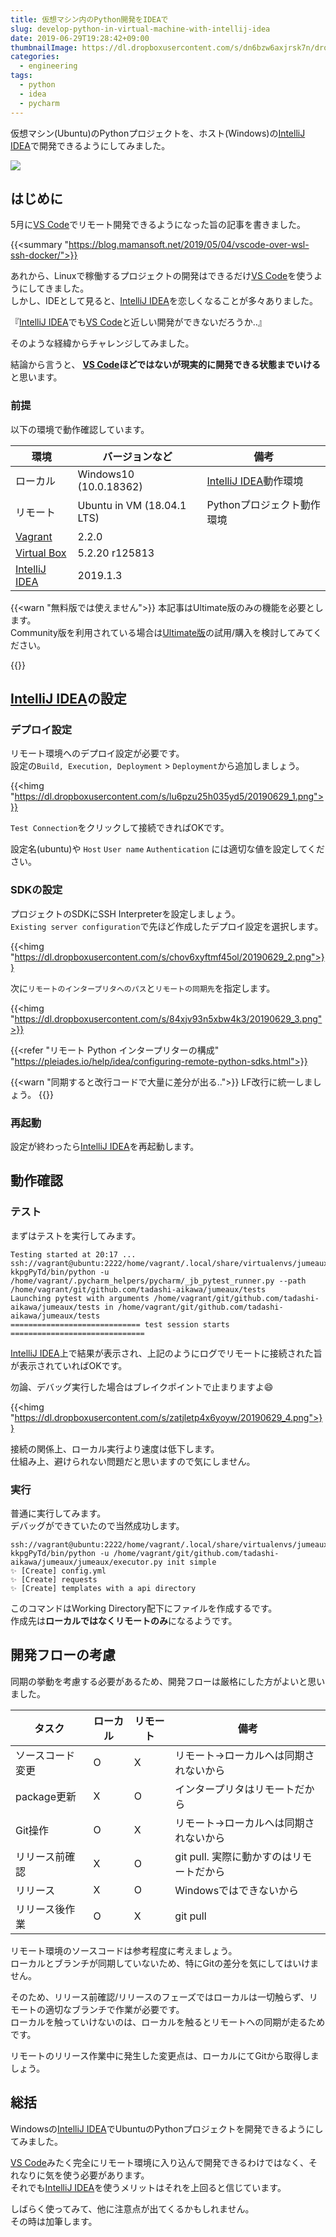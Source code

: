```yaml
---
title: 仮想マシン内のPython開発をIDEAで
slug: develop-python-in-virtual-machine-with-intellij-idea
date: 2019-06-29T19:28:42+09:00
thumbnailImage: https://dl.dropboxusercontent.com/s/dn6bzw6axjrsk7n/drone-3453361_1280.jpg
categories:
  - engineering
tags:
  - python
  - idea
  - pycharm
---
```


仮想マシン(Ubuntu)のPythonプロジェクトを、ホスト(Windows)の[IntelliJ IDEA]で開発できるようにしてみました。

<!--more-->

<img src="https://dl.dropboxusercontent.com/s/dn6bzw6axjrsk7n/drone-3453361_1280.jpg"/>

<!--toc-->


はじめに
--------

5月に[VS Code]でリモート開発できるようになった旨の記事を書きました。

{{<summary "https://blog.mamansoft.net/2019/05/04/vscode-over-wsl-ssh-docker/">}}

あれから、Linuxで稼働するプロジェクトの開発はできるだけ[VS Code]を使うようにしてきました。  
しかし、IDEとして見ると、[IntelliJ IDEA]を恋しくなることが多々ありました。

『[IntelliJ IDEA]でも[VS Code]と近しい開発ができないだろうか..』

そのような経緯からチャレンジしてみました。

結論から言うと、 **[VS Code]ほどではないが現実的に開発できる状態までいける** と思います。


### 前提

以下の環境で動作確認しています。

|      環境       |       バージョンなど       |            備考            |
| --------------- | -------------------------- | -------------------------- |
| ローカル        | Windows10 (10.0.18362)     | [IntelliJ IDEA]動作環境    |
| リモート        | Ubuntu in VM (18.04.1 LTS) | Pythonプロジェクト動作環境 |
| [Vagrant]       | 2.2.0                      |                            |
| [Virtual Box]   | 5.2.20 r125813             |                            |
| [IntelliJ IDEA] | 2019.1.3                   |                            |

{{<warn "無料版では使えません">}}
本記事はUltimate版のみの機能を必要とします。  
Community版を利用されている場合は[Ultimate版]の試用/購入を検討してみてください。

[Ultimate版]: https://www.jetbrains.com/idea/buy/#personal?billing=yearly
{{</warn>}}


[IntelliJ IDEA]の設定
---------------------

### デプロイ設定

リモート環境へのデプロイ設定が必要です。  
設定の`Build, Execution, Deployment` > `Deployment`から追加しましょう。

{{<himg "https://dl.dropboxusercontent.com/s/lu6pzu25h035yd5/20190629_1.png">}}

`Test Connection`をクリックして接続できればOKです。

設定名(ubuntu)や `Host` `User name` `Authentication` には適切な値を設定してください。


### SDKの設定

プロジェクトのSDKにSSH Interpreterを設定しましょう。  
`Existing server configuration`で先ほど作成したデプロイ設定を選択します。

{{<himg "https://dl.dropboxusercontent.com/s/chov6xyftmf45ol/20190629_2.png">}}

次に`リモートのインタープリタへのパス`と`リモートの同期先`を指定します。

{{<himg "https://dl.dropboxusercontent.com/s/84xjv93n5xbw4k3/20190629_3.png">}}

{{<refer "リモート Python インタープリターの構成" "https://pleiades.io/help/idea/configuring-remote-python-sdks.html">}}

{{<warn "同期すると改行コードで大量に差分が出る..">}}
LF改行に統一しましょう。
{{</warn>}}


### 再起動

設定が終わったら[IntelliJ IDEA]を再起動します。


動作確認
--------

### テスト

まずはテストを実行してみます。

```
Testing started at 20:17 ...
ssh://vagrant@ubuntu:2222/home/vagrant/.local/share/virtualenvs/jumeaux-kkpgPyTd/bin/python -u /home/vagrant/.pycharm_helpers/pycharm/_jb_pytest_runner.py --path /home/vagrant/git/github.com/tadashi-aikawa/jumeaux/tests
Launching pytest with arguments /home/vagrant/git/github.com/tadashi-aikawa/jumeaux/tests in /home/vagrant/git/github.com/tadashi-aikawa/jumeaux/tests
============================= test session starts ==============================
```

[IntelliJ IDEA]上で結果が表示され、上記のようにログでリモートに接続された旨が表示されていればOKです。

勿論、デバッグ実行した場合はブレイクポイントで止まりますよ😄

{{<himg "https://dl.dropboxusercontent.com/s/zatjletp4x6yoyw/20190629_4.png">}}

接続の関係上、ローカル実行より速度は低下します。  
仕組み上、避けられない問題だと思いますので気にしません。


### 実行

普通に実行してみます。  
デバッグができていたので当然成功します。

```
ssh://vagrant@ubuntu:2222/home/vagrant/.local/share/virtualenvs/jumeaux-kkpgPyTd/bin/python -u /home/vagrant/git/github.com/tadashi-aikawa/jumeaux/jumeaux/executor.py init simple
✨ [Create] config.yml
✨ [Create] requests
✨ [Create] templates with a api directory
```

このコマンドはWorking Directory配下にファイルを作成するです。  
作成先は**ローカルではなくリモートのみ**になるようです。


開発フローの考慮
----------------

同期の挙動を考慮する必要があるため、開発フローは厳格にした方がよいと思いました。

|      タスク      | ローカル | リモート |                   備考                   |
| ---------------- | -------- | -------- | ---------------------------------------- |
| ソースコード変更 | O        | X        | リモート→ローカルへは同期されないから    |
| package更新      | X        | O        | インタープリタはリモートだから           |
| Git操作          | O        | X        | リモート→ローカルへは同期されないから    |
| リリース前確認   | X        | O        | git pull. 実際に動かすのはリモートだから |
| リリース         | X        | O        | Windowsではできないから                  |
| リリース後作業   | O        | X        | git pull                                 |

リモート環境のソースコードは参考程度に考えましょう。  
ローカルとブランチが同期していないため、特にGitの差分を気にしてはいけません。

そのため、リリース前確認/リリースのフェーズではローカルは一切触らず、リモートの適切なブランチで作業が必要です。  
ローカルを触っていけないのは、ローカルを触るとリモートへの同期が走るためです。

リモートのリリース作業中に発生した変更点は、ローカルにてGitから取得しましょう。


総括
----

Windowsの[IntelliJ IDEA]でUbuntuのPythonプロジェクトを開発できるようにしてみました。

[VS Code]みたく完全にリモート環境に入り込んで開発できるわけではなく、それなりに気を使う必要があります。  
それでも[IntelliJ IDEA]を使うメリットはそれを上回ると信じています。

しばらく使ってみて、他に注意点が出てくるかもしれません。  
その時は加筆します。

[IntelliJ IDEA]: https://www.jetbrains.com/idea/
[VS Code]: https://code.visualstudio.com/
[Vagrant]: https://www.vagrantup.com/
[Virtual Box]: https://www.virtualbox.org/